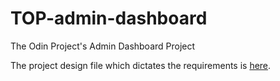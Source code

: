 # TOP-admin-dashboard
The Odin Project's Admin Dashboard Project

The project design file which dictates the requirements is [here](dashboard-project.png).
